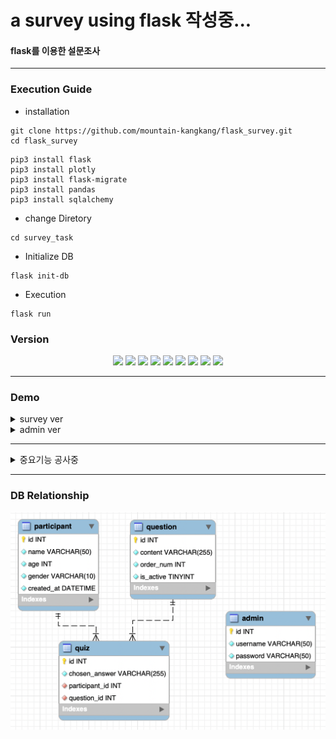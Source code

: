 # a survey using flask  작성중...
#### flask를 이용한 설문조사
---

### Execution Guide
- installation
```
git clone https://github.com/mountain-kangkang/flask_survey.git
cd flask_survey
```
```
pip3 install flask
pip3 install plotly
pip3 install flask-migrate
pip3 install pandas
pip3 install sqlalchemy
```
- change Diretory
```
cd survey_task
```
- Initialize DB
```
flask init-db
```
- Execution
```
flask run
```


### Version
<div align="center">
    <img src="https://img.shields.io/badge/python-3.10.11-3776AB?style=for-the-badge&logo=python&logoColor=white"/>
    <img src="https://img.shields.io/badge/flask-3.0.3-%23000.svg?style=for-the-badge&logo=flask&logoColor=white"/>
    <img src="https://img.shields.io/badge/numpy-2.1.2-%23013243.svg?style=for-the-badge&logo=numpy&logoColor=white">
    <img src="https://img.shields.io/badge/pandas-2.2.3-%23150458.svg?style=for-the-badge&logo=pandas&logoColor=white"/>
    <img src="https://img.shields.io/badge/Plotly-5.24.1-%233F4F75.svg?style=for-the-badge&logo=plotly&logoColor=white"/>
    <img src="https://img.shields.io/badge/sqlite-%2307405e.svg?style=for-the-badge&logo=sqlite&logoColor=white"/>
    <img src="https://img.shields.io/badge/HTML5-E34F26?style=for-the-badge&logo=html5&logoColor=white">
    <img src="https://img.shields.io/badge/JavaScript-323330?style=for-the-badge&logo=javascript&logoColor=F7DF1E">
    <img src="https://img.shields.io/badge/json-5E5C5C?style=for-the-badge&logo=json&logoColor=white">
</div>

---

### Demo
<details>
<summary>survey ver</summary>

![ver_survey](./img/ver_survey.gif)
</details>
<details>
<summary>admin ver</summary>

![ver_admin](./img/ver_admin.gif)
</details>

---
<details>
<summary>중요기능 공사중</summary>

### Routes

- `route(rule, **options)`
    - 매개변수 `rule`에 URL을... 그리고 `options`에 HTTP 메소드 CRUD, 즉 POST, GET, PUT, DELETE를 입력받아 맵핑합니다.
- `def add_participant()` 설문 응답자 정보 수집
    - 설문을 시작하면 설문을 시작하기에 앞서 설문 응답자의 정보를 수집하는 route
    - 설문 응답자의 이름, 나이대, 성별을 JSON 형태로 수집하고, 설문 응답자의 ID를 반환하며 quiz 페이지를 리다이렉션
    ![def_add_participant()](/img/def_add_participant().png)
    ![index](/img/index_html.png)
- `def quiz()` 설문 시작
    - 데이터베이스에 저장된 설문 항목들을 불러오며 설문 시작
    - 설문 응답자의 ID 값이 없으면 home으로 돌아감
    - 설문 항목들을 순차적으로 출력

</details>

---
### DB Relationship
![db relationship](/img/DB_Diagram.png)